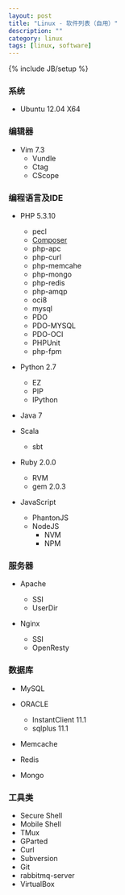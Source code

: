 ```yaml
---
layout: post
title: "Linux - 软件列表（自用）"
description: ""
category: linux
tags: [linux, software]
---
```

{% include JB/setup %}

### 系统

+ Ubuntu 12.04 X64

### 编辑器

+ Vim 7.3
    + Vundle
    + Ctag
    + CScope

### 编程语言及IDE

+ PHP 5.3.10
    + pecl
    + [Composer]()
    + php-apc
    + php-curl
    + php-memcahe
    + php-mongo
    + php-redis
    + php-amqp
    + oci8
    + mysql
    + PDO
    + PDO-MYSQL
    + PDO-OCI
    + PHPUnit
    + php-fpm

+ Python 2.7
    + EZ
    + PIP
    + IPython

+ Java 7

+ Scala
    + sbt

+ Ruby 2.0.0
    + RVM
    + gem 2.0.3

+ JavaScript
    + PhantonJS
    + NodeJS 
        + NVM
        + NPM

### 服务器

+ Apache
    + SSI
    + UserDir

+ Nginx
    + SSI
    + OpenResty

### 数据库

+ MySQL
+ ORACLE
    + InstantClient 11.1
    + sqlplus   11.1

+ Memcache
+ Redis
+ Mongo

### 工具类

+ Secure Shell
+ Mobile Shell
+ TMux
+ GParted
+ Curl
+ Subversion
+ Git
+ rabbitmq-server
+ VirtualBox
